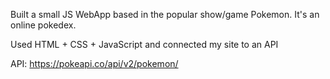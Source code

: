 Built a small JS WebApp based in the popular show/game Pokemon. It's an online pokedex.

Used HTML + CSS + JavaScript and connected my site to an API

API: https://pokeapi.co/api/v2/pokemon/